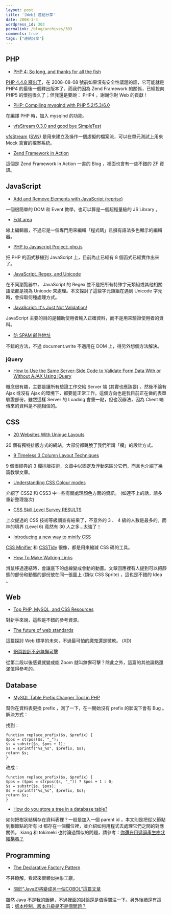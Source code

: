 ```yaml
---
layout: post
title: '[Web] 連結分享'
date: 2008-1-4
wordpress_id: 303
permalink: /blog/archives/303
comments: true
tags: ["連結分享"]
---
```


<!--more-->

## PHP

* [PHP 4: So long, and thanks for all the fish](http://derickrethans.nl/php_4_so_long_and_thanks_for_all_the_fish.php)

[PHP 4.4.8 釋出了](http://php.net/archive/2008.php#2008-01-03-1)，在 2008-08-08 號前如果沒有安全性議題的話，它可能就是 PHP4 的最後一個釋出版本了。而我們因為 Zend Framework 的關係，已經投向 PHP5 的懷抱很久了；但我還是要說： PHP4 ，謝謝你對 Web 的貢獻！ 

* [PHP: Compiling mysqlnd with PHP 5.2/5.3/6.0](http://blog.ulf-wendel.de/?p=174)

在編譯 PHP 時，加入 mysqlnd 的功能。

* [vfsStream 0.3.0 and good bye SimpleTest](http://www.stubbles.org/archives/39-vfsStream-0.3.0-and-good-bye-SimpleTest.html)

[vfsStream](http://code.google.com/p/bovigo/wiki/vfsStream) ([SVN](http://bovigo.googlecode.com/svn/vfs/trunk/src/main/php/org/bovigo/vfs/)) 是用來建立及操作一個虛擬的檔案流，可以在單元測試上用來 Mock 真實的檔案系統。

* [Zend Framework in Action](http://www.zendframeworkbook.com/)

這個是 Zend Framework in Action 一書的 Blog ，裡面也會有一些不錯的 ZF 資訊。 



## JavaScript

* [Add and Remove Elements with JavaScript (reprise)](http://www.dustindiaz.com/add-remove-elements-reprise/)

一個很簡單的 DOM 和 Event 教學，也可以算是一個超輕量級的 JS Library 。

* [Edit area](http://www.cdolivet.net/editarea/)

線上編輯器，不過它是一個專門用來編輯「程式碼」且擁有語法多色顯示的編輯器。

* [PHP to Javascript Project: php.js](http://kevin.vanzonneveld.net/techblog/article/javascript_equivalent_for_phps_basename/)

把 PHP 的函式移植到 JavaScript 上，目前為止已經有 8 個函式已經實作出來了。

* [JavaScript, Regex, and Unicode](http://blog.stevenlevithan.com/archives/javascript-regex-and-unicode)

在不同瀏覽器中， JavaScript 的 Regex 並不是把所有特殊字元類組或其他相關語法都是視為 Unicode 來處理。本文探討了這些字元類組在遇到 Unicode 字元時，會採取何種處理方式。 

* [JavaScript: It's Just Not Validation!](http://www.sitepoint.com/article/javascript-just-not-validation)

 JavaScript 主要的目的是輔助使用者輸入正確資料，而不是用來驗證使用者的資料。

* [防 SPAM 邮件地址](http://nio.infor96.com/archives/796)

不錯的方法，不過 document.write 不適用在 DOM 上，得另外想個方法解決。 



### jQuery

* [How to Use the Same Server-Side Code to Validate Form Data With or Without AJAX Using jQuery](http://www.swartzfager.org/blog/index.cfm/2007/12/29/Simple-technique-for-using-serverside-validation-code-for-client-OR-serverside-form-validation)

概念很有趣，主要是讓所有驗證工作交給 Server 端 (其實也應該要) 。然後不論有 Ajax 或沒有 Ajax 的環境下，都要能正常工作。這個方向也是我目前正在做的表單驗證部份，雖然這樣 Server 的 Loading 會重一點，但也沒辦法，因為 Client 端傳來的資料是不能相信的。 



## CSS

* [20 Websites With Unique Layouts](http://vandelaydesign.com/blog/design/unique-website-layouts/)

20 個有獨特排版方式的網站，大部份都跳脫了我們所謂「欄」的設計方式。

* [9 Timeless 3 Column Layout Techniques](http://www.noupe.com/design/9-timeless-3-column-layout-techniques.html)

9 個很經典的 3 欄排版技術，文章中以固定及浮動來區分它們，而且也介紹了幾篇教學文章。

* [Understanding CSS Colour modes](http://kilianvalkhof.com/2007/design/understanding-css-colour-modes/)

介紹了 CSS2 和 CSS3 中一些有關處理顏色方面的資訊。 (如連不上的話，請多重新整理幾次) 

* [CSS Skill Level Survey RESULTS](http://css-tricks.com/css-skill-level-survey-results/)

上次提過的 CSS 技術等級調查有結果了，不意外的 3 、 4 級的人數是最多的。而神的境界 (Level 6) 竟然有 30 人之多...太強了！

* [Introducing a new way to minify CSS](http://www.artofscaling.com/14/css-minification/)

[CSS Minifier](http://www.artofscaling.com/files/cssmin-0.4.zip) 和 [CSSTidy](http://csstidy.sourceforge.net/) 很像，都是用來縮減 CSS 碼的工具。

* [How To Make Walking Links](http://css-tricks.com/how-to-make-walking-links/)

滑鼠移過連結時，會讓底下的虛線變成會動的動畫。文章回應裡有人提到可以把靜態的部份和動態的部份放在同一張圖上 (類似 CSS Sprite) ，這也是不錯的 Idea 。



## Web

* [Top PHP, MySQL, and CSS Resources](http://bitfilm.net/2008/01/01/top-php-mysql-and-css-resources/)

對新手來說，這些是不錯的參考資源。

* [The future of web standards](http://www.b-list.org/weblog/2007/dec/17/standards/)

這篇探討 Web 標準的未來，不過最可怕的魔鬼還是微軟。 (XD) 

* [網頁設計不必無懈可擊](http://ka-yue.com/blog/bulletproof-web-design)

從第二段以後感覺就變成能 Zoom 就叫無懈可擊？除此之外，這篇的其他論點還滿值得參考的。



## Database

* [MySQL Table Prefix Changer Tool in PHP](http://www.devshed.com/c/a/MySQL/MySQL-Table-Prefix-Changer-Tool-in-PHP/)

幫你在資料表更換 prefix ，測了一下，在一開始沒有 prefix 的狀況下會有 Bug 。解決方式：

找到：

```
function replace_prefix($s, $prefix) {
$pos = strpos($s, "_");
$s = substr($s, $pos + 1);
$s = sprintf("%s_%s", $prefix, $s);
return $s;
}

```

改成：

```
function replace_prefix($s, $prefix) {
$pos = ($pos = strpos($s, "_")) ? $pos + 1 : 0;
$s = substr($s, $pos);
$s = sprintf("%s_%s", $prefix, $s);
return $s;
}

```

* [How do you store a tree in a database table?](http://www.rockstarapps.com/wordpress/?p=88)

如何把樹狀結構存在資料表裡？一般是加入一個 parent id ，本文則是把從父節點到根節點的所有 id 都存在一個欄位裡，並介紹如何用程式去處理它們之間的對應關係。 kiang 和 tokimeki 也討論過類似的問題，請參考：[你還在用遞迴產生樹狀結構嗎？](http://twpug.net/modules/newbb/viewtopic.php?topic_id=3034&amp;forum=14) 



## Programming
* [The Declarative Factory Pattern](http://blog.aheil.de/2008/01/01/TheDeclarativeFactoryPattern.aspx)

不甚瞭解，看起來很類似抽象工廠。

* [關於”Java即將變成另一個COBOL”這篇文章](http://www.javaworld.com.tw/roller/qing/entry/%E9%97%9C%E6%96%BC_java%E5%8D%B3%E5%B0%87%E8%AE%8A%E6%88%90%E5%8F%A6%E4%B8%80%E5%80%8Bcobol_%E9%80%99%E7%AF%87%E6%96%87%E7%AB%A0)

雖然 Java 不是我的飯碗，不過裡面的討論還是值得關注一下。另外後續還有這篇：[版本控制，版本升級是不是個問題？](http://mmdays.com/2008/01/04/programming-language-version-control)


